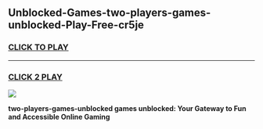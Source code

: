 
## Unblocked-Games-two-players-games-unblocked-Play-Free-cr5je
<h3>
<a href="https://premium76.site?title=two-players-games-unblocked&ref=17A">CLICK TO PLAY</a></h3>
<hr>

<h3>
<a href="https://premium76.site?title=two-players-games-unblocked&ref=17A">CLICK 2 PLAY</a>
  
</h3>

<a href="https://premium76.site?title=two-players-games-unblocked&ref=17A"><img src="https://clearcache.store/games.png"></a>


**two-players-games-unblocked games unblocked: Your Gateway to Fun and Accessible Online Gaming**
